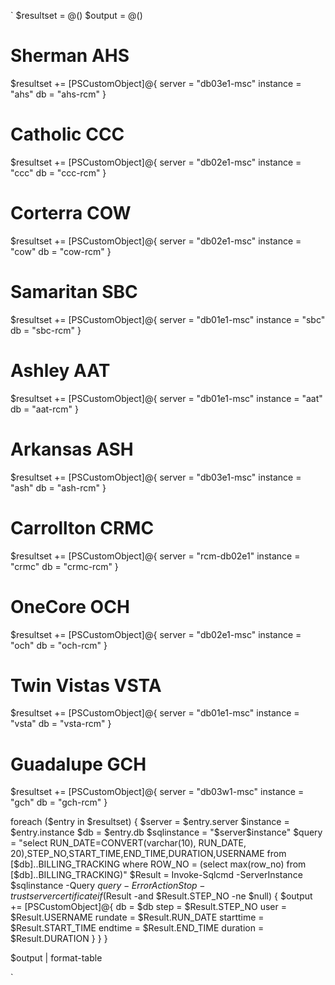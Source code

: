 `
$resultset = @()
$output = @()

# Sherman AHS
$resultset += [PSCustomObject]@{
	server = "db03e1-msc"
	instance = "ahs"
	db = "ahs-rcm"
}

# Catholic CCC
$resultset += [PSCustomObject]@{
	server = "db02e1-msc"
	instance = "ccc"
	db = "ccc-rcm"
}

# Corterra COW
$resultset += [PSCustomObject]@{
	server = "db02e1-msc"
	instance = "cow"
	db = "cow-rcm"
}

# Samaritan SBC
$resultset += [PSCustomObject]@{
	server = "db01e1-msc"
	instance = "sbc"
	db = "sbc-rcm"
}

# Ashley AAT
$resultset += [PSCustomObject]@{
	server = "db01e1-msc"
	instance = "aat"
	db = "aat-rcm"
}

# Arkansas ASH
$resultset += [PSCustomObject]@{
	server = "db03e1-msc"
	instance = "ash"
	db = "ash-rcm"
}

# Carrollton CRMC
$resultset += [PSCustomObject]@{
	server = "rcm-db02e1"
	instance = "crmc"
	db = "crmc-rcm"
}

# OneCore OCH
$resultset += [PSCustomObject]@{
	server = "db02e1-msc"
	instance = "och"
	db = "och-rcm"
}

# Twin Vistas VSTA
$resultset += [PSCustomObject]@{
	server = "db01e1-msc"
	instance = "vsta"
	db = "vsta-rcm"
}

# Guadalupe GCH
$resultset += [PSCustomObject]@{
	server = "db03w1-msc"
	instance = "gch"
	db = "gch-rcm"
}

foreach ($entry in $resultset) {
	$server = $entry.server
	$instance = $entry.instance
	$db = $entry.db
	$sqlinstance = "$server\$instance"
	$query = "select RUN_DATE=CONVERT(varchar(10), RUN_DATE, 20),STEP_NO,START_TIME,END_TIME,DURATION,USERNAME from [$db]..BILLING_TRACKING where ROW_NO = (select max(row_no) from [$db]..BILLING_TRACKING)"
	$Result = Invoke-Sqlcmd -ServerInstance $sqlinstance -Query $query -ErrorAction Stop -trustservercertificate
	if ($Result -and $Result.STEP_NO -ne $null) {
		$output += [PSCustomObject]@{
			db = $db
			step = $Result.STEP_NO
			user = $Result.USERNAME
			rundate = $Result.RUN_DATE
			starttime = $Result.START_TIME
			endtime = $Result.END_TIME
			duration = $Result.DURATION
		}
	}
}

$output | format-table

`